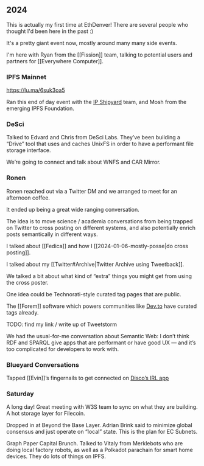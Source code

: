 ---
---

## 2024

This is actually my first time at EthDenver! There are several people who thought I'd been here in the past :)

It's a pretty giant event now, mostly around many many side events.

I'm here with Ryan from the [[Fission]] team, talking to potential users and partners for [[Everywhere Computer]].

### IPFS Mainnet

<https://lu.ma/6suk3oa5>

Ran this end of day event with the [IP Shipyard](https://ipshipyard.com) team, and Mosh from the emerging IPFS Foundation.

### DeSci

Talked to Edvard and Chris from DeSci Labs. They’ve been building a “Drive” tool that uses and caches UnixFS in order to have a performant file storage interface. 

We’re going to connect and talk about WNFS and CAR Mirror. 

### Ronen

Ronen reached out via a Twitter DM and we arranged to meet for an afternoon coffee. 

It ended up being a great wide ranging conversation. 

The idea is to move science / academia conversations from being trapped on Twitter to cross posting on different systems, and also potentially enrich posts semantically in different ways. 

I talked about [[Fedica]] and how I [[2024-01-06-mostly-posse|do cross posting]]. 

I talked about my [[Twitter#Archive|Twitter Archive using Tweetback]].

We talked a bit about what kind of “extra” things you might get from using the cross poster. 

One idea could be Technorati-style curated tag pages that are public. 

The [[Forem]] software which powers communities like [Dev.to](https://dev.to) have curated tags already. 

TODO: find my link / write up of Tweetstorm

We had the usual-for-me conversation about Semantic Web: I don’t think RDF and SPARQL give apps that are performant or have good UX — and it’s too complicated for developers to work with. 
### Blueyard Conversations

Tapped [[Evin]]’s fingernails to get connected on [Disco’s IRL app](https://irl.disco.xyz/)

### Saturday

A long day! Great meeting with W3S team to sync on what they are building. A hot storage layer for Filecoin. 

Dropped in at Beyond the Base Layer. Adrian Brink said to minimize global consensus and just operate on “local” state. This is the plan for EC Subnets. 

Graph Paper Capital Brunch. Talked to Vitaly from Merklebots who are doing local factory robots, as well as a Polkadot parachain for smart home devices. They do lots of things on IPFS. 



